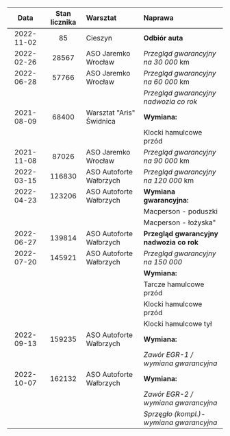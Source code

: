 |    Data    | Stan licznika | Warsztat                 | Naprawa                                  |
| :--------: | :-----------: | :----------------------- | :--------------------------------------- |
| 2022-11-02 |      85       | Cieszyn                  | **Odbiór auta**                          |
| 2022-02-26 |     28567     | ASO Jaremko Wrocław      | _Przegląd gwarancyjny na 30 000_ km      |
| 2022-06-28 |     57766     | ASO Jaremko Wrocław      | _Przegląd gwarancyjny na 60 000_ km      |
|            |               |                          | _Przegląd gwarancyjny nadwozia co rok_   |
| 2021-08-09 |     68400     | Warsztat "Aris" Świdnica | **Wymiana:**                             |
|            |               |                          | Klocki hamulcowe przód                   |
| 2021-11-08 |     87026     | ASO Jaremko Wrocław      | _Przegląd gwarancyjny na 90 000_ km      |
| 2022-03-15 |    116830     | ASO Autoforte Wałbrzych  | _Przegląd gwarancyjny na 120 000_ km     |
| 2022-04-23 |    123206     | ASO Autoforte Wałbrzych  | **Wymiana gwarancyjna:**                 |
|            |               |                          | Macperson - poduszki                     |
|            |               |                          | Macperson - łożyska"                     |
| 2022-06-27 |    139814     | ASO Autoforte Wałbrzych  | **Przegląd gwarancyjny nadwozia co rok** |
| 2022-07-20 |    145921     | ASO Autoforte Wałbrzych  | _Przegląd gwarancyjny na 150 000_        |
|            |               |                          | **Wymiana:**                             |
|            |               |                          | Tarcze hamulcowe przód                   |
|            |               |                          | Klocki hamulcowe przód                   |
|            |               |                          | Klocki hamulcowe tył                     |
| 2022-09-13 |    159235     | ASO Autoforte Wałbrzych  | **Wymiana:**                             |
|            |               |                          | _Zawór EGR-1 / wymiana gwarancyjna_      |
| 2022-10-07 |    162132     | ASO Autoforte Wałbrzych  | **Wymiana:**                             |
|            |               |                          | _Zawór EGR-2 / wymiana gwarancyjna_      |
|            |               |                          | _Sprzęgło (kompl.)-wymiana gwarancyjna_  |
